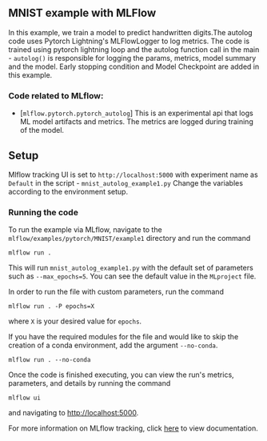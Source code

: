 ## MNIST example with MLFlow

In this example, we train a model to predict handwritten digits.The autolog code uses Pytorch Lightning's MLFlowLogger to log metrics. 
The code is trained using pytorch lightning loop and the autolog function call in the main - `autolog()`
is responsible for logging the params, metrics, model summary and the model.
Early stopping condition and Model Checkpoint are added in this example.

### Code related to MLflow:
* [`mlflow.pytorch.pytorch_autolog`]
This is an experimental api that logs ML model artifacts and metrics.
The metrics are logged during training of the model.

## Setup
Mlflow tracking UI is set to `http://localhost:5000` with experiment name as `Default` in the script - `mnist_autolog_example1.py`
Change the variables according to the environment setup.

### Running the code
To run the example via MLflow, navigate to the `mlflow/examples/pytorch/MNIST/example1` directory and run the command

```
mlflow run .
```

This will run `mnist_autolog_example1.py` with the default set of parameters such as  `--max_epochs=5`. You can see the default value in the `MLproject` file.

In order to run the file with custom parameters, run the command

```
mlflow run . -P epochs=X
```

where `X` is your desired value for `epochs`.

If you have the required modules for the file and would like to skip the creation of a conda environment, add the argument `--no-conda`.

```
mlflow run . --no-conda
```

Once the code is finished executing, you can view the run's metrics, parameters, and details by running the command

```
mlflow ui
```

and navigating to [http://localhost:5000](http://localhost:5000).

For more information on MLflow tracking, click [here](https://www.mlflow.org/docs/latest/tracking.html#mlflow-tracking) to view documentation.
